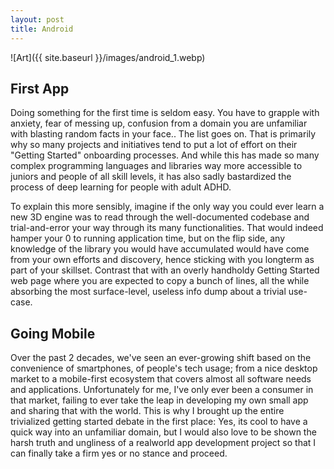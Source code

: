 ```yaml
---
layout: post
title: Android
---
```


![Art]({{ site.baseurl }}/images/android_1.webp)

## First App

Doing something for the first time is seldom easy. You have to grapple with anxiety, fear of messing up, confusion from a domain you are unfamiliar with blasting random facts in your face.. The list goes on. That is primarily why so many projects and initiatives tend to put a lot of effort on their "Getting Started" onboarding processes. And while this has made so many complex programming languages and libraries way more accessible to juniors and people of all skill levels, it has also sadly bastardized the process of deep learning for people with adult ADHD.

To explain this more sensibly, imagine if the only way you could ever learn a new 3D engine was to read through the well-documented codebase and trial-and-error your way through its many functionalities. That would indeed hamper your 0 to running application time, but on the flip side, any knowledge of the library you would have accumulated would have come from your own efforts and discovery, hence sticking with you longterm as part of your skillset. Contrast that with an overly handholdy Getting Started web page where you are expected to copy a bunch of lines, all the while absorbing the most surface-level, useless info dump about a trivial use-case.

## Going Mobile

Over the past 2 decades, we've seen an ever-growing shift based on the convenience of smartphones, of people's tech usage; from a nice desktop market to a mobile-first ecosystem that covers almost all software needs and applications.
Unfortunately for me, I've only ever been a consumer in that market, failing to ever take the leap in developing my own small app and sharing that with the world. This is why I brought up the entire trivialized getting started debate in the first place: Yes, its cool to have a quick way into an unfamiliar domain, but I would also love to be shown the harsh truth and ungliness of a realworld app development project so that I can finally take a firm yes or no stance and proceed.